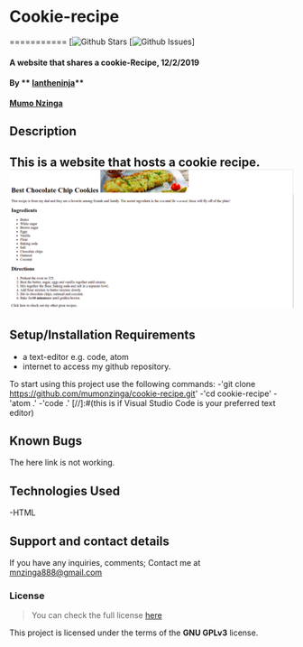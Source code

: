 # Cookie-recipe
===========
[![Github Stars](https://github.com/mumonzinga/cookie-recipe/stargazers) [![Github Issues](https://github.com/mumonzinga/cookie-recipe/issues)]
#### A website that shares a cookie-Recipe, 12/2/2019
#### By ** [Iantheninja](https://github.com/iantheninja)**
**[Mumo Nzinga](https://github.com/mumonzinga)**
## Description
This is a website that hosts a cookie recipe.
![website review](https://github.com/mumonzinga/images/blob/master/img.png)
---
## Setup/Installation Requirements
* a text-editor e.g. code, atom
* internet to access my github repository.

To start using this project use the following commands:
-'git clone
https://github.com/mumonzinga/cookie-recipe.git'
-'cd cookie-recipe'
-'atom .'
-'code .' [//]:#(this is if Visual Studio Code is your preferred text editor)
## Known Bugs
The here link is not working.
## Technologies Used
-HTML
## Support and contact details
If you have any inquiries, comments; Contact me at mnzinga888@gmail.com  
### License
>You can check the full license [here](https://github.com/mumonzinga/LICENSE.git)

This project is licensed under the terms of the **GNU GPLv3** license.
